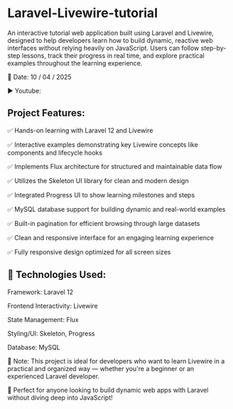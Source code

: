 # Laravel-Livewire-tutorial

An interactive tutorial web application built using Laravel and Livewire, designed to help developers learn how to build dynamic, reactive web interfaces without relying heavily on JavaScript. Users can follow step-by-step lessons, track their progress in real time, and explore practical examples throughout the learning experience.

📅 Date: 10 / 04 / 2025

▶️ Youtube: 

## Project Features:

✅ Hands-on learning with Laravel 12 and Livewire

✅ Interactive examples demonstrating key Livewire concepts like components and lifecycle hooks

✅ Implements Flux architecture for structured and maintainable data flow

✅ Utilizes the Skeleton UI library for clean and modern design

✅ Integrated Progress UI to show learning milestones and steps

✅ MySQL database support for building dynamic and real-world examples

✅ Built-in pagination for efficient browsing through large datasets

✅ Clean and responsive interface for an engaging learning experience

✅ Fully responsive design optimized for all screen sizes


## 🔧 Technologies Used:
Framework: Laravel 12

Frontend Interactivity: Livewire

State Management: Flux

Styling/UI: Skeleton, Progress

Database: MySQL

📌 Note: This project is ideal for developers who want to learn Livewire in a practical and organized way — whether you're a beginner or an experienced Laravel developer.

📢 Perfect for anyone looking to build dynamic web apps with Laravel without diving deep into JavaScript!
